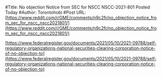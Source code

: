 #Title: No objection Notice from SEC for NSCC NSCC-2021-801 Posted Today
#Author: Torontohobi
#Post URL: [https://www.reddit.com/r/GME/comments/n9c2fr/no_objection_notice_from_sec_for_nscc_nscc2021801/](https://www.reddit.com/r/GME/comments/n9c2fr/no_objection_notice_from_sec_for_nscc_nscc2021801/)


[https://www.federalregister.gov/documents/2021/05/10/2021-09788/self-regulatory-organizations-national-securities-clearing-corporation-notice-of-no-objection-to](https://www.federalregister.gov/documents/2021/05/10/2021-09788/self-regulatory-organizations-national-securities-clearing-corporation-notice-of-no-objection-to)